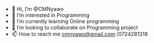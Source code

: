 - 👋 Hi, I’m @CMNyawo
- 👀 I’m interested in Programming
- 🌱 I’m currently learning Online programming
- 💞️ I’m looking to collaborate on Programming project
- 📫 How to reach me cmnyawo@gmail.com /0724281318

<!---
CMNyawo/CMNyawo is a ✨ special ✨ repository because its `README.md` (this file) appears on your GitHub profile.
You can click the Preview link to take a look at your changes.
--->
